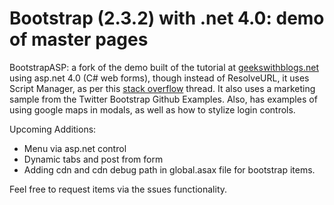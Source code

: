 Bootstrap (2.3.2) with .net 4.0: demo of master pages
=====

BootstrapASP: a fork of the demo built of the tutorial at [geekswithblogs.net](http://geekswithblogs.net/JeremyMorgan/archive/2012/09/18/how-to-use-twitter-bootstrap-on-an-asp.net-website.aspx) using asp.net 4.0 (C# web forms), though instead of ResolveURL, it uses Script Manager, as per this [stack overflow](http://stackoverflow.com/questions/12452109/asp-net-2012-unobtrusive-validation-with-jquery) thread. It also uses a marketing sample from the Twitter Bootstrap Github Examples. Also, has examples of using google maps in modals, as well as how to stylize login controls.

Upcoming Additions:

- Menu via asp.net control
- Dynamic tabs and post from form
- Adding cdn and cdn debug path in global.asax file for bootstrap items.

Feel free to request items via the ssues functionality.

